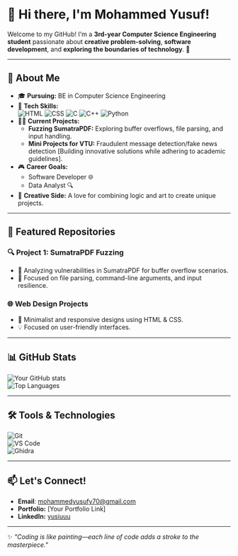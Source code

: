 # 👋 Hi there, I'm Mohammed Yusuf!

Welcome to my GitHub! I'm a **3rd-year Computer Science Engineering student** passionate about **creative problem-solving**, **software development**, and **exploring the boundaries of technology**. 🚀

---

## 🌟 About Me
- 🎓 **Pursuing:** BE in Computer Science Engineering  
- 🔧 **Tech Skills:**  
  ![HTML](https://images.app.goo.gl/uxKuCm1ZW1avJRkx9)
  ![CSS](https://i.pinimg.com/originals/fb/1e/7f/fb1e7f9db2540c3194a9179094a925e2.jpg)
  ![C](https://images.app.goo.gl/U2Fb1o1S4tPqjaBC9)
  ![C++](https://images.app.goo.gl/6uZTTS5W3EWbbtDy6)
  ![Python](https://images.app.goo.gl/D17EHbczJRoEZfRe9)
- 🧑‍🔬 **Current Projects:**
  - **Fuzzing SumatraPDF:** Exploring buffer overflows, file parsing, and input handling.
  - **Mini Projects for VTU:** Fraudulent message detection/fake news detection [Building innovative solutions while adhering to academic guidelines].
- 🎮 **Career Goals:**  
  - Software Developer 🌐  
  - Data Analyst 🔍
- 🎨 **Creative Side:** A love for combining logic and art to create unique projects.  

---

## 📂 Featured Repositories
### 🔍 **Project 1: SumatraPDF Fuzzing**
- 🧪 Analyzing vulnerabilities in SumatraPDF for buffer overflow scenarios.
- 🔎 Focused on file parsing, command-line arguments, and input resilience.

### 🌐 **Web Design Projects**
- 🎨 Minimalist and responsive designs using HTML & CSS.
- 💡 Focused on user-friendly interfaces.

---

## 📊 GitHub Stats
![Your GitHub stats](https://github-readme-stats.vercel.app/api?username=yusiuuu&show_icons=true&theme=radical)  
![Top Languages](https://github-readme-stats.vercel.app/api/top-langs/?username=yusiuuu&layout=compact&theme=radical&langs_count=5&hide=html,css)

---

## 🛠️ Tools & Technologies
![Git](https://img.shields.io/badge/Git-F05032?style=flat-square&logo=git&logoColor=white)  
![VS Code](https://img.shields.io/badge/VS%20Code-007ACC?style=flat-square&logo=visual-studio-code&logoColor=white)  
![Ghidra](https://img.shields.io/badge/Ghidra-FF9900?style=flat-square&logo=apache&logoColor=white)

---

## 📫 Let's Connect!
- **Email**: [mohammedyusufy70@gmail.com](mailto:mohammedyusufy70@gmail.com)
- **Portfolio:** [Your Portfolio Link]  
- **LinkedIn:** [yusiuuu](https://www.linkedin.com/in/mohammedyusufy70)

---

✨ _"Coding is like painting—each line of code adds a stroke to the masterpiece."_  
